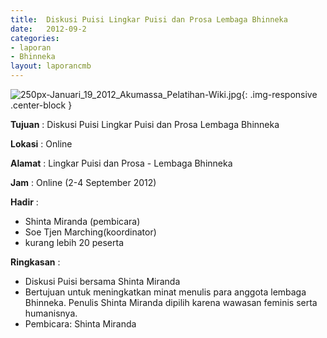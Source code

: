 ```yaml
---	
title: 	Diskusi Puisi Lingkar Puisi dan Prosa Lembaga Bhinneka
date: 	2012-09-2
categories:	
- laporan	
- Bhinneka	
layout: laporancmb	
---	
```

	
![250px-Januari_19_2012_Akumassa_Pelatihan-Wiki.jpg](/uploads/250px-Januari_19_2012_Akumassa_Pelatihan-Wiki.jpg){: .img-responsive .center-block }	
	
**Tujuan** :	Diskusi Puisi Lingkar Puisi dan Prosa Lembaga Bhinneka
	
**Lokasi** :	Online
	
**Alamat** : 	Lingkar Puisi dan Prosa - Lembaga Bhinneka
	
**Jam** :	Online (2-4 September 2012)
	
**Hadir** :	
*	Shinta Miranda (pembicara)
*	Soe Tjen Marching(koordinator)
*	kurang lebih 20 peserta

**Ringkasan** :	
*	Diskusi Puisi bersama Shinta Miranda
*	Bertujuan untuk meningkatkan minat menulis para anggota lembaga Bhinneka. Penulis Shinta Miranda dipilih karena wawasan feminis serta humanisnya.
*	Pembicara: Shinta Miranda
